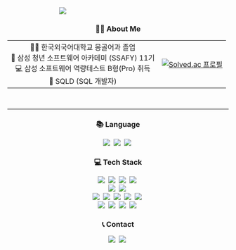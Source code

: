 <div align="center" style="width: 50%">
  <img align="center" src="https://github.com/user-attachments/assets/2ac01cf4-36fd-4526-ab84-e4c7f65856e7" />
</div>

<h3 align="center">👩‍💻 About Me </h3>

<table>
  <tr>
    <td style="text-align: center;">
      👩‍🎓 한국외국어대학교 몽골어과 졸업 <br>
      🏫 삼성 청년 소프트웨어 아카데미 (SSAFY) 11기<br>
      💻 삼성 소프트웨어 역량테스트 B형(Pro) 취득<br>
      💾 SQLD (SQL 개발자)
    </td>
    <td style="text-align: center;">
      <a href="https://solved.ac/kiminchae">
        <img src="http://mazassumnida.wtf/api/v2/generate_badge?boj=kiminchae" alt="Solved.ac 프로필">
      </a>
    </td>
  </tr>
</table>

<br>

---

<h3 align="center">📚 Language</h3>
<div align="center">
    <img src="https://img.shields.io/badge/python-3776AB?style=for-the-badge&logo=python&logoColor=white">&nbsp;
    <img src="https://img.shields.io/badge/java-007396?style=for-the-badge&logo=java&logoColor=white">&nbsp;
    <img src="https://img.shields.io/badge/javascript-F7DF1E?style=for-the-badge&logo=javascript&logoColor=white">&nbsp;
</div>
<h3 align="center">💻 Tech Stack</h3>
<div align="center">
    <img src="https://img.shields.io/badge/spring-6DB33F?style=for-the-badge&logo=spring&logoColor=black">&nbsp;
    <img src="https://img.shields.io/badge/springboot-6DB33F?style=for-the-badge&logo=springboot&logoColor=white">&nbsp;
    <img src="https://img.shields.io/badge/gradle-02303A?style=for-the-badge&logo=gradle&logoColor=white">&nbsp;
    <img src="https://img.shields.io/badge/django-092E20?style=for-the-badge&logo=django&logoColor=white">&nbsp;
<br>
    <img src="https://img.shields.io/badge/mysql-4479A1?style=for-the-badge&logo=mysql&logoColor=black">&nbsp;
    <img src="https://img.shields.io/badge/sqlite-003B57?style=for-the-badge&logo=sqlite&logoColor=white">&nbsp;
<br>
    <img src="https://img.shields.io/badge/React-61DAFB?style=for-the-badge&logo=React&logoColor=black">&nbsp;
    <img src="https://img.shields.io/badge/typescript-3178C6?style=for-the-badge&logo=typescript&logoColor=white">&nbsp;
    <img src="https://img.shields.io/badge/vue3-4FC08D?style=for-the-badge&logo=vue.js&logoColor=white">&nbsp;
    <img src="https://img.shields.io/badge/tailwind-06B6D4?style=for-the-badge&logo=tailwindcss&logoColor=white">&nbsp;
    <img src="https://img.shields.io/badge/webRTC-333333?style=for-the-badge&logo=webrtc&logoColor=white">&nbsp;
<br>
<img src="https://img.shields.io/badge/github-181717?style=for-the-badge&logo=github&logoColor=white">&nbsp;
<img src="https://img.shields.io/badge/gitlab-FC6D26?style=for-the-badge&logo=gitlab&logoColor=white">&nbsp;
<img src="https://img.shields.io/badge/notion-000000?style=for-the-badge&logo=notion&logoColor=white">&nbsp;
<img src="https://img.shields.io/badge/figma-F24E1E?style=for-the-badge&logo=figma&logoColor=white">&nbsp;
</div>
<h3 align="center">📞 Contact</h3>
<div align="center"> 
<a href="https://kiminchae.tistory.com/" style="text-decoration: none; color: inherit;">
  <img src="https://img.shields.io/badge/tistory-000000?style=for-the-badge&logo=tistory&logoColor=white">&nbsp;
</a>
<a href="mailto:kiminchae@naver.com" style="text-decoration: none; color: inherit;">
  <img src="https://img.shields.io/badge/email-EA4335?style=for-the-badge&logo=gmail&logoColor=white">&nbsp;
</a>

</div>

<br>

<!-- ![Minchae's GitHub stats](https://github-readme-stats.vercel.app/api?username=k1minchae&show_icons=true&theme=radical) -->
